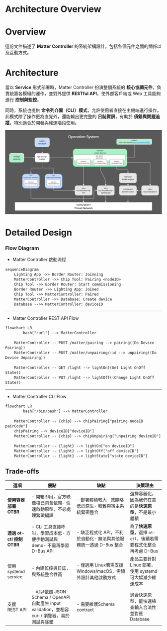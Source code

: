 # Architecture Overview

# **Overview**

這份文件描述了 **Matter Controller** 的系統架構設計，包括各個元件之間的關係以及互動方式。

# **Architecture**

當以 **Service** 形式部署時，Matter Controller 扮演整個系統的 **核心協調元件**，負責統籌各模組的運作，並對外提供 **RESTful API**，使外部客戶端或 Web 工具能夠進行 **控制與監控**。

同時，系統也提供 **命令列介面（CLI）模式**，允許使用者直接在主機端進行操作。此模式除了操作更為直覺外，還能輸出更完整的 **日誌資訊**，有助於 **偵錯與問題追蹤**，特別適合於開發與維運階段使用。

![Untitled (18).jpg](assets/overview.jpg)

# Detailed Design

### Flow Diagram

- Matter Controller 啟動流程

```mermaid
sequenceDiagram
    Lighting App ->> Border Router: Joinning 
    MatterController ->> Chip Tool: Pairing <nodeID>
    Chip Tool ->> Border Router: Start commissioning
    Border Router ->> Lighting App: Joined
    Chip Tool ->> MatterController: Paired
    MatterController ->> Database: Create device
    Database -->> MatterController: deviceID
```
---

- Matter Controller REST API Flow

```mermaid
flowchart LR
		bash["curl"] --> MatterController

    MatterController -- POST /matter/pairing --> pairing((Do Device Pairing))
    MatterController -- POST /matter/unpairing/:id --> unpairing((Do Device Unpairing))

    MatterController -- GET /light --> lightOn((Get Light OnOff State))
    MatterController -- PUT /light --> lightOff((Change Light OnOff State))
```
---

- Matter Controller CLI Flow

```mermaid
flowchart LR
		bash["/bin/bash"] --> MatterController

    MatterController -- {chip} --> chipPairing["pairing nodeID pairCode"]
    chipPairing --> deviceID["deviceID"]
    MatterController -- {chip} --> chipUnpairing["unpairing deviceID"]

    MatterController -- {light} --> lightOn["on deviceID"]
    MatterController -- {light} --> lightOff["off deviceID"]
    MatterController -- {light} --> lightState["state deviceID"]

```

## Trade-offs

| 選項 | 優點 | 缺點 | 決策理由 |
| --- | --- | --- | --- |
| **使用容器部署 OTBR** | - 開箱即用，官方映像檔已包含依賴- 快速啟動原型，不必處理繁瑣編譯 | - 部署體積較大- 效能略低於原生- 較難與宿主系統緊密整合 | 選擇容器化，因為我們在意的是**快速原型**，不是最小體積 |
| **透過 ot-ctl 控制 OTBR** | - CLI 工具直接呼叫，學習成本低- 方便手動測試與 demo- 不需再學習 D-Bus API | - 缺乏程式化 API，不利於自動化- 無法與其他服務統一透過 D-Bus 整合 | 為了**快速原型**，選擇 `ot-ctl`，後續若需要程式化整合再考慮 D-Bus |
| 使用 systemd service | - 內建監控與日誌，與系統整合性高 | - 僅適用 Linux若需支援 Windows/macOS，需額外設計其他啟動方式 | 產品主要針對 Linux 部署，使用 systemd 可大幅減少維運成本 |
| 支援 REST API | - 可以依照 JSON Schema / OpenAPI 自動產生 input validation，並相容 curl / 瀏覽器，易於測試與除錯 | - 需要維護Schema contract | 適合快速原型，能快速檢查輸入合法性並對應 Database 